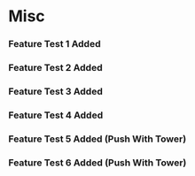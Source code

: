 # Misc

### Feature Test 1 Added
### Feature Test 2 Added
### Feature Test 3 Added
### Feature Test 4 Added
### Feature Test 5 Added (Push With Tower)
### Feature Test 6 Added (Push With Tower)